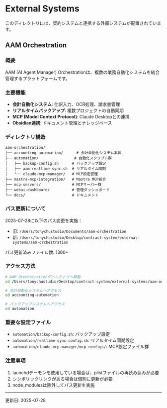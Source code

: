 # External Systems

このディレクトリには、契約システムと連携する外部システムが配置されています。

## AAM Orchestration

### 概要
AAM (AI Agent Manager) Orchestrationは、複数の業務自動化システムを統合管理するプラットフォームです。

### 主要機能
- **会計自動化システム**: 仕訳入力、OCR処理、請求書管理
- **リアルタイムバックアップ**: 複数プロジェクトの自動同期
- **MCP (Model Context Protocol)**: Claude Desktopとの連携
- **Obsidian連携**: ドキュメント管理とナレッジベース

### ディレクトリ構造
```
aam-orchestration/
├── accounting-automation/      # 会計自動化システム本体
├── automation/                # 自動化スクリプト群
│   ├── backup-config.sh      # バックアップ設定
│   ├── aam-realtime-sync.sh  # リアルタイム同期
│   └── claude-mcp-manager/   # MCP設定管理
├── mastra-mcp-integration/   # Mastra MCP統合
├── mcp-servers/              # MCPサーバー群
├── webui-dashboard/          # 管理ダッシュボード
└── docs/                     # ドキュメント
```

### パス更新について
2025-07-28に以下のパス変更を実施：
- 旧: `/Users/tonychustudio/Documents/aam-orchestration`
- 新: `/Users/tonychustudio/Desktop/contract-system/external-systems/aam-orchestration`

パス更新済みファイル数: 1300+

### アクセス方法
```bash
# AAM Orchestrationディレクトリへ移動
cd /Users/tonychustudio/Desktop/contract-system/external-systems/aam-orchestration

# 会計自動化システムへアクセス
cd accounting-automation

# バックアップシステムへアクセス
cd automation
```

### 重要な設定ファイル
- `automation/backup-config.sh`: バックアップ設定
- `automation/realtime-sync-config.sh`: リアルタイム同期設定
- `automation/claude-mcp-manager/mcp-configs/`: MCP設定ファイル群

### 注意事項
1. launchdデーモンを使用している場合は、plistファイルの再読み込みが必要
2. シンボリックリンクがある場合は個別に更新が必要
3. node_modulesは除外してパス更新を実施

---
更新日: 2025-07-28
